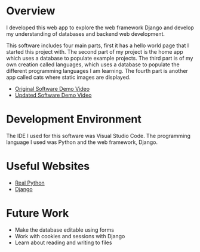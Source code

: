 # Overview

I developed this web app to explore the web framework Django and develop my understanding of databases and backend web development.

This software includes four main parts, first it has a hello world page that I started this project with. 
The second part of my project is the home app which uses a database to populate example projects.
The third part is of my own creation called languages, which uses a database to populate the different programming languages I am learning.
The fourth part is another app called cats where static images are displayed.

* [Original Software Demo Video](https://youtu.be/2JfGgeUZkB4)
* [Updated Software Demo Video](https://youtu.be/V4L2HdeAIA8)


# Development Environment

The IDE I used for this software was Visual Studio Code.
The programming language I used was Python and the web framework, Django.

# Useful Websites

* [Real Python](https://realpython.com/get-started-with-django-1/)
* [Django](https://www.djangoproject.com/)

# Future Work

* Make the database editable using forms
* Work with cookies and sessions with Django
* Learn about reading and writing to files
